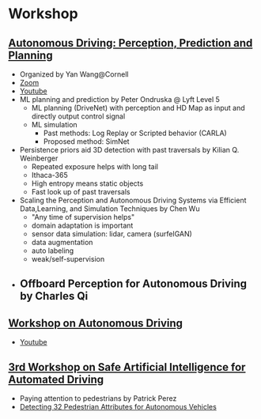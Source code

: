 # Workshop

## [Autonomous Driving: Perception, Prediction and Planning](https://www.adp3.org/)
- Organized by Yan Wang@Cornell
- [Zoom](https://zoom.us/j/99531482511?pwd=aUQ3RFN3WGpTOWd5R093L0J1bG53UT09)
- [Youtube](https://www.youtube.com/watch?v=COgEQuqTAug)
- ML planning and prediction by Peter Ondruska @ Lyft Level 5
	- ML planning (DriveNet) with perception and HD Map as input and directly output control signal
	- ML simulation
		- Past methods: Log Replay or Scripted behavior (CARLA)
		- Proposed method: SimNet
- Persistence priors aid 3D detection with past traversals by Kilian Q. Weinberger
	- Repeated exposure helps with long tail
	- Ithaca-365
	- High entropy means static objects
	- Fast look up of past traversals
- Scaling the Perception and Autonomous Driving Systems via Efficient Data,Learning, and Simulation Techniques by Chen Wu
	- "Any time of supervision helps"
	- domain adaptation is important
	- sensor data simulation: lidar, camera (surfelGAN)
	- data augmentation
	- auto labeling
	- weak/self-supervision
- Offboard Perception for Autonomous Driving by Charles Qi
	- 


## [Workshop on Autonomous Driving](http://cvpr2021.wad.vision/)
- [Youtube](https://www.youtube.com/c/WADatCVPR)

## [3rd Workshop on Safe Artificial Intelligence for Automated Driving](https://sites.google.com/view/saiad2021/schedule)
- Paying attention to pedestrians by Patrick Perez
- [Detecting 32 Pedestrian Attributes for Autonomous Vehicles](https://arxiv.org/abs/2012.02647)